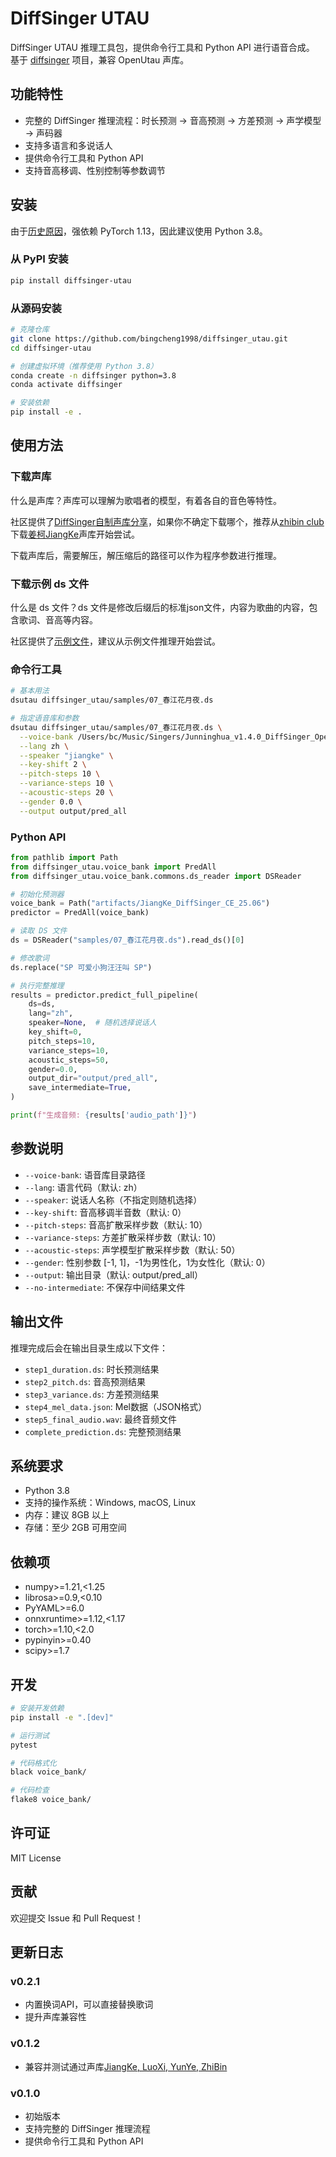 # DiffSinger UTAU

DiffSinger UTAU 推理工具包，提供命令行工具和 Python API 进行语音合成。
基于 [diffsinger](https://github.com/openvpi/DiffSinger) 项目，兼容 OpenUtau 声库。

## 功能特性

- 完整的 DiffSinger 推理流程：时长预测 → 音高预测 → 方差预测 → 声学模型 → 声码器
- 支持多语言和多说话人
- 提供命令行工具和 Python API
- 支持音高移调、性别控制等参数调节

## 安装

由于[历史原因](https://github.com/openvpi/DiffSinger/blob/main/docs/GettingStarted.md#deployment)，强依赖 PyTorch 1.13，因此建议使用 Python 3.8。

### 从 PyPI 安装

```bash
pip install diffsinger-utau
```
### 从源码安装

```bash
# 克隆仓库
git clone https://github.com/bingcheng1998/diffsinger_utau.git
cd diffsinger-utau

# 创建虚拟环境（推荐使用 Python 3.8）
conda create -n diffsinger python=3.8
conda activate diffsinger

# 安装依赖
pip install -e .
```

## 使用方法

### 下载声库

什么是声库？声库可以理解为歌唱者的模型，有着各自的音色等特性。

社区提供了[DiffSinger自制声库分享](https://docs.qq.com/sheet/DQXNDY0pPaEpOc3JN)，如果你不确定下载哪个，推荐从[zhibin club](https://www.zhibin.club/)下载[姜柯JiangKe](https://pan.quark.cn/s/254f030af8cb#/list/share/0929019064004907b7b95212c03066ed)声库开始尝试。

下载声库后，需要解压，解压缩后的路径可以作为程序参数进行推理。

### 下载示例 ds 文件

什么是 ds 文件？ds 文件是修改后缀后的标准json文件，内容为歌曲的内容，包含歌词、音高等内容。

社区提供了[示例文件](https://github.com/openvpi/DiffSinger/tree/main/samples)，建议从示例文件推理开始尝试。

### 命令行工具

```bash
# 基本用法
dsutau diffsinger_utau/samples/07_春江花月夜.ds

# 指定语音库和参数
dsutau diffsinger_utau/samples/07_春江花月夜.ds \
  --voice-bank /Users/bc/Music/Singers/Junninghua_v1.4.0_DiffSinger_OpenUtau  \
  --lang zh \
  --speaker "jiangke" \
  --key-shift 2 \
  --pitch-steps 10 \
  --variance-steps 10 \
  --acoustic-steps 20 \
  --gender 0.0 \
  --output output/pred_all
```

### Python API

```python
from pathlib import Path
from diffsinger_utau.voice_bank import PredAll
from diffsinger_utau.voice_bank.commons.ds_reader import DSReader

# 初始化预测器
voice_bank = Path("artifacts/JiangKe_DiffSinger_CE_25.06")
predictor = PredAll(voice_bank)

# 读取 DS 文件
ds = DSReader("samples/07_春江花月夜.ds").read_ds()[0]

# 修改歌词
ds.replace("SP 可爱小狗汪汪叫 SP")

# 执行完整推理
results = predictor.predict_full_pipeline(
    ds=ds,
    lang="zh",
    speaker=None,  # 随机选择说话人
    key_shift=0,
    pitch_steps=10,
    variance_steps=10,
    acoustic_steps=50,
    gender=0.0,
    output_dir="output/pred_all",
    save_intermediate=True,
)

print(f"生成音频: {results['audio_path']}")
```

## 参数说明

- `--voice-bank`: 语音库目录路径
- `--lang`: 语言代码（默认: zh）
- `--speaker`: 说话人名称（不指定则随机选择）
- `--key-shift`: 音高移调半音数（默认: 0）
- `--pitch-steps`: 音高扩散采样步数（默认: 10）
- `--variance-steps`: 方差扩散采样步数（默认: 10）
- `--acoustic-steps`: 声学模型扩散采样步数（默认: 50）
- `--gender`: 性别参数 [-1, 1]，-1为男性化，1为女性化（默认: 0）
- `--output`: 输出目录（默认: output/pred_all）
- `--no-intermediate`: 不保存中间结果文件

## 输出文件

推理完成后会在输出目录生成以下文件：

- `step1_duration.ds`: 时长预测结果
- `step2_pitch.ds`: 音高预测结果
- `step3_variance.ds`: 方差预测结果
- `step4_mel_data.json`: Mel数据（JSON格式）
- `step5_final_audio.wav`: 最终音频文件
- `complete_prediction.ds`: 完整预测结果

## 系统要求

- Python 3.8
- 支持的操作系统：Windows, macOS, Linux
- 内存：建议 8GB 以上
- 存储：至少 2GB 可用空间

## 依赖项

- numpy>=1.21,<1.25
- librosa>=0.9,<0.10
- PyYAML>=6.0
- onnxruntime>=1.12,<1.17
- torch>=1.10,<2.0
- pypinyin>=0.40
- scipy>=1.7

## 开发

```bash
# 安装开发依赖
pip install -e ".[dev]"

# 运行测试
pytest

# 代码格式化
black voice_bank/

# 代码检查
flake8 voice_bank/
```

## 许可证

MIT License

## 贡献

欢迎提交 Issue 和 Pull Request！

## 更新日志

### v0.2.1
- 内置换词API，可以直接替换歌词
- 提升声库兼容性

### v0.1.2
- 兼容并测试通过声库[JiangKe, LuoXi, YunYe, ZhiBin](https://pan.quark.cn/s/254f030af8cb#/list/share/0929019064004907b7b95212c03066ed)

### v0.1.0
- 初始版本
- 支持完整的 DiffSinger 推理流程
- 提供命令行工具和 Python API
